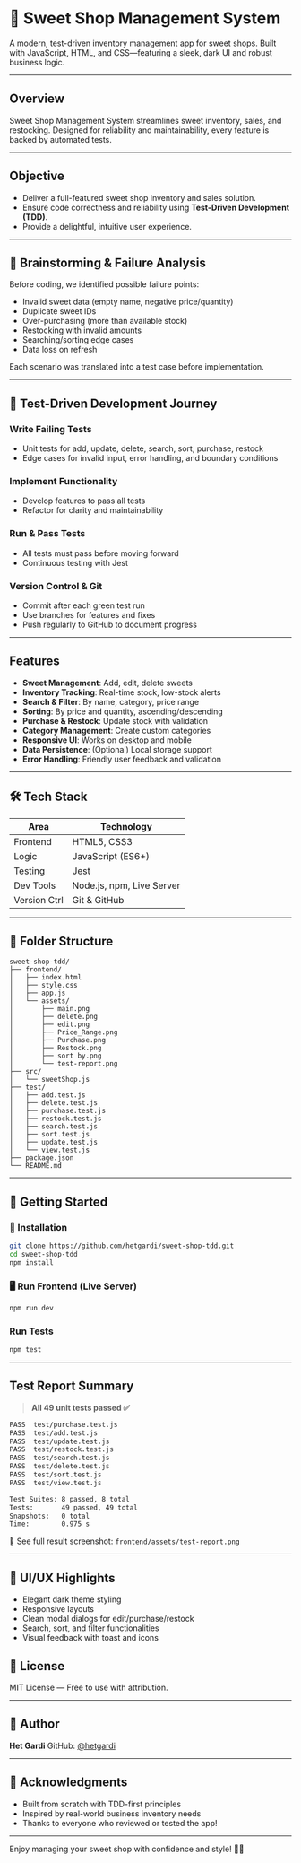 # 🍬 Sweet Shop Management System

A modern, test-driven inventory management app for sweet shops. Built with JavaScript, HTML, and CSS—featuring a sleek, dark UI and robust business logic.

---

##  Overview

Sweet Shop Management System streamlines sweet inventory, sales, and restocking. Designed for reliability and maintainability, every feature is backed by automated tests.

---

##  Objective

* Deliver a full-featured sweet shop inventory and sales solution.
* Ensure code correctness and reliability using **Test-Driven Development (TDD)**.
* Provide a delightful, intuitive user experience.

---

## 🧠 Brainstorming & Failure Analysis

Before coding, we identified possible failure points:

* Invalid sweet data (empty name, negative price/quantity)
* Duplicate sweet IDs
* Over-purchasing (more than available stock)
* Restocking with invalid amounts
* Searching/sorting edge cases
* Data loss on refresh

Each scenario was translated into a test case before implementation.

---

## 🧪 Test-Driven Development Journey

###  Write Failing Tests

* Unit tests for add, update, delete, search, sort, purchase, restock
* Edge cases for invalid input, error handling, and boundary conditions

###  Implement Functionality

* Develop features to pass all tests
* Refactor for clarity and maintainability

###  Run & Pass Tests

* All tests must pass before moving forward
* Continuous testing with Jest

###  Version Control & Git

* Commit after each green test run
* Use branches for features and fixes
* Push regularly to GitHub to document progress

---

##  Features

* **Sweet Management**: Add, edit, delete sweets
* **Inventory Tracking**: Real-time stock, low-stock alerts
* **Search & Filter**: By name, category, price range
* **Sorting**: By price and quantity, ascending/descending
* **Purchase & Restock**: Update stock with validation
* **Category Management**: Create custom categories
* **Responsive UI**: Works on desktop and mobile
* **Data Persistence**: (Optional) Local storage support
* **Error Handling**: Friendly user feedback and validation

---

## 🛠️ Tech Stack

| Area         | Technology                |
| ------------ | ------------------------- |
| Frontend     | HTML5, CSS3               |
| Logic        | JavaScript (ES6+)         |
| Testing      | Jest                      |
| Dev Tools    | Node.js, npm, Live Server |
| Version Ctrl | Git & GitHub              |

---

## 📁 Folder Structure

```
sweet-shop-tdd/
├── frontend/
│   ├── index.html
│   ├── style.css
│   ├── app.js
│   └── assets/
│       ├── main.png
│       ├── delete.png
│       ├── edit.png
│       ├── Price_Range.png
│       ├── Purchase.png
│       ├── Restock.png
│       ├── sort by.png
│       └── test-report.png
├── src/
│   └── sweetShop.js
├── test/
│   ├── add.test.js
│   ├── delete.test.js
│   ├── purchase.test.js
│   ├── restock.test.js
│   ├── search.test.js
│   ├── sort.test.js
│   ├── update.test.js
│   └── view.test.js
├── package.json
└── README.md
```

---

## 🚀 Getting Started

### 🔧 Installation

```bash
git clone https://github.com/hetgardi/sweet-shop-tdd.git
cd sweet-shop-tdd
npm install
```

### 🖥️ Run Frontend (Live Server)

```bash
npm run dev
```

###  Run Tests

```bash
npm test
```

---

## Test Report Summary

> **All 49 unit tests passed ✅**

```bash
PASS  test/purchase.test.js
PASS  test/add.test.js
PASS  test/update.test.js
PASS  test/restock.test.js
PASS  test/search.test.js
PASS  test/delete.test.js
PASS  test/sort.test.js
PASS  test/view.test.js

Test Suites: 8 passed, 8 total
Tests:       49 passed, 49 total
Snapshots:   0 total
Time:        0.975 s
```

📸 See full result screenshot: `frontend/assets/test-report.png`

---

## 🎨 UI/UX Highlights

* Elegant dark theme styling
* Responsive layouts
* Clean modal dialogs for edit/purchase/restock
* Search, sort, and filter functionalities
* Visual feedback with toast and icons


## 📄 License

MIT License — Free to use with attribution.

---

## 👤 Author

**Het Gardi**
GitHub: [@hetgardi](https://github.com/hetgardi)

---

## 🙏 Acknowledgments

* Built from scratch with TDD-first principles
* Inspired by real-world business inventory needs
* Thanks to everyone who reviewed or tested the app!

---

Enjoy managing your sweet shop with confidence and style! 🍫🍭
